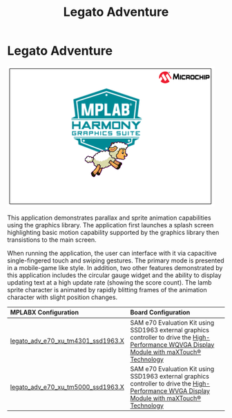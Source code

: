 ﻿---
parent: Example Applications
title: Legato Adventure
nav_order: 2
---

# Legato Adventure

![](./../../docs/html/legato_adventure.png)

This application demonstrates parallax and sprite animation capabilities using the graphics library. The application first launches a splash screen highlighting basic motion capability supported by the graphics library then transistions to the main screen.

When running the application, the user can interface with it via capacitive single-fingered touch and swiping gestures. The primary mode is presented in a mobile-game like style. In addition, two other features demonstrated by this application includes the circular gauge widget and the ability to display updating text at a high update rate (showing the score count). The lamb sprite character is animated by rapidly blitting frames of the animation character with slight position changes.

|MPLABX Configuration|Board Configuration|
|:-------------------|:------------------|
|[legato\_adv\_e70\_xu\_tm4301\_ssd1963.X](./firmware/legato_adv_e70_xu_tm4301b_ssd1963.X/readme.md)|SAM e70 Evaluation Kit using SSD1963 external graphics controller to drive the [High-Performance WQVGA Display Module with maXTouch® Technology](https://www.microchip.com/DevelopmentTools/ProductDetails/PartNO/AC320005-4)|
|[legato\_adv\_e70\_xu\_tm5000\_ssd1963.X](./firmware/legato_adv_e70_xu_tm5000_ssd1963.X/readme.md)|SAM e70 Evaluation Kit using SSD1963 external graphics controller to drive the [High-Performance WVGA Display Module with maXTouch® Technology](https://www.microchip.com/DevelopmentTools/ProductDetails/PartNO/AC320005-5)|